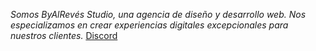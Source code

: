 _Somos ByAlRevés Studio, una agencia de diseño y desarrollo web. Nos especializamos en crear experiencias digitales excepcionales para nuestros clientes._
[Discord](https://byalreves.lat/discord)
